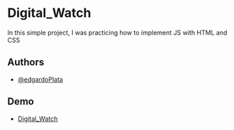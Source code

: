 # Digital_Watch
In this simple project, I was practicing how to implement JS with HTML and CSS


## Authors

- [@edgardoPlata](https://github.com/edgardoPlata)

## Demo

- [Digital_Watch](https://edgardoplata.github.io/Design_Agency/)
